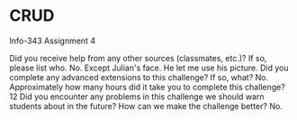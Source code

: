 # CRUD
Info-343 Assignment 4

Did you receive help from any other sources (classmates, etc.)? If so, please list who.
No. Except Julian's face. He let me use his picture.
Did you complete any advanced extensions to this challenge? If so, what?
No.
Approximately how many hours did it take you to complete this challenge?
12
Did you encounter any problems in this challenge we should warn students about in the future? How can we make the challenge better?
No.
